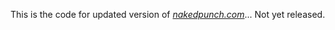 This is the code for updated version of [*nakedpunch.com*](http://nakedpunch.com)... Not yet released.
